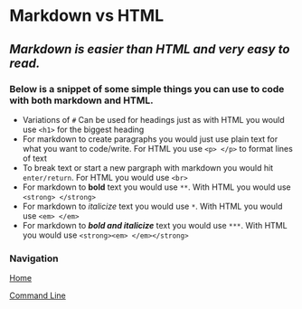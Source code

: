 # Markdown vs HTML

## *Markdown is easier than HTML and very easy to read.*

### Below is a snippet of some simple things you can use to code with both markdown and HTML.

* Variations of `#` Can be used for headings just as with HTML you would use `<h1>` for the biggest heading
* For markdown to create paragraphs you would just use plain text for what you want to code/write. For HTML you use `<p> </p>` to format lines of text
* To break text or start a new pargraph with markdown you would hit `enter/return`. For HTML you would use `<br>`
* For markdown to **bold** text you would use `**`. With HTML you would use `<strong> </strong>`
* For markdown to *italicize* text you would use `*`. With HTML you would use `<em> </em>`
* For markdown to ***bold and italicize*** text you would use `***`. With HTML you would use `<strong><em> </em></strong>`

### Navigation

[Home](README.md)

[Command Line](class102reading2.md)